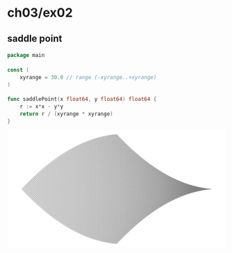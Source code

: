 # ch03/ex02

## saddle point

```go
package main

const (
	xyrange = 30.0 // range (-xyrange..+xyrange)
)

func saddlePoint(x float64, y float64) float64 {
	r := x*x - y*y
	return r / (xyrange * xyrange)
}
```

![saddle_point.svg](./saddle_point/saddle_point.svg)
